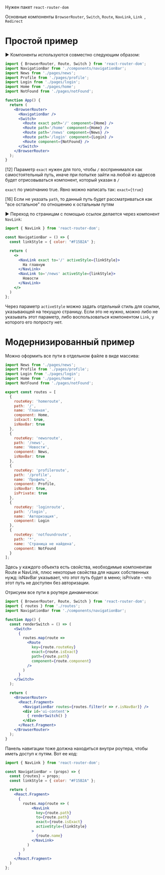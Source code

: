 Нужен пакет `react-router-dom`

Основные компоненты `BrowserRouter`, `Switch`, `Route`, `NavLink`, `Link `, `Redirect`



# Простой пример

► Компоненты используются совместно следующим образом:

```jsx
import { BrowserRouter, Route, Switch } from 'react-router-dom';
import NavigationBar from './components/navigationBar';
import News from './pages/news';
import Profile from './pages/profile';
import Login from './pages/login';
import Home from './pages/home';
import NotFound from './pages/notFound';

function App() {
  return (
    <BrowserRouter>
      <NavigationBar />
      <Switch>
        <Route exact path='/' component={Home} />
        <Route path='/home' component={Home} />
        <Route path='/news' component={News} />
        <Route path='/login' component={Login} />
        <Route component={NotFound} />
      </Switch>
    </BrowserRouter>
  );
}
```

[12] Параметр `exact` нужен для того, чтобы `/` воспринимался как самостоятельный путь, иначе при попытке зайти на любой из адресов будет отрисовываться компонент, который указан в `/`

`exact` по умолчанию true. Явно можно написать так: `exact={true}`

[16] Если не указать `path`, то данный путь будет рассматриваться как "все остальное" по отношению к остальным путям

► Переход по страницам с помощью ссылок делается через компонент `NavLink`:

```jsx
import { NavLink } from 'react-router-dom';

const NavigationBar = () => {
  const linkStyle = { color: "#F15B2A" };

  return (
    <>
      <NavLink exact to='/' activeStyle={linkStyle}>
        На главную
      </NavLink>
      <NavLink to='/news' activeStyle={linkStyle}>
        Новости
      </NavLink>
    </>
  )
};
```

Через параметр `activeStyle` можно задать отдельный стиль для ссылки, указывающей на текущую страницу. Если это не нужно, можно либо не указывать этот параметр, либо воспользоваться компонентом `Link`, у которого его попросту нет.



# Модернизированный пример

Можно оформить все пути в отдельном файле в виде массива:

```javascript
import News from './pages/news';
import Profile from './pages/profile';
import Login from './pages/login';
import Home from './pages/home';
import NotFound from './pages/notFound';

export const routes = [
  {
    routeKey: 'homeroute',
    path: '/',
    name: 'Главная',
    component: Home,
    isExact: true,
    isNavBar: true
  },
  {
    routeKey: 'newsroute',
    path: '/news',
    name: 'Новости',
    component: News,
    isNavBar: true
  },
  {
    routeKey: 'profileroute',
    path: '/profile',
    name: 'Профиль',
    component: Profile,
    isNavBar: true,
    isPrivate: true
  },
  {
    routeKey: 'loginroute',
    path: '/login',
    name: 'Авторизация',
    component: Login
  },
  {
    routeKey: 'notfoundroute',
    path: '*',
    name: 'Страница не найдена',
    component: NotFound
  }
];
```

Здесь у каждого объекта есть свойства, необходимые компонентам Route и NavLink, плюс некоторые свойства для наших собственных нужд: isNavBar указывает, что этот путь будет в меню; isPrivate - что этот путь не доступен без авторизации.

Отрисуем все пути в роутере динамически:

```jsx
import { BrowserRouter, Route, Switch } from 'react-router-dom';
import { routes } from './routes';
import NavigationBar from './components/navigationBar';

function App() {
  const renderSwitch = () => (
    <Switch>
      {
        routes.map(route =>
          <Route
            key={route.routeKey}
            exact={route.isExact}
            path={route.path}
            component={route.component}
          />
        )
      }
    </Switch>
  );

  return (
    <BrowserRouter>
      <React.Fragment>
        <NavigationBar routes={routes.filter(r => r.isNavBar)} />
        <div id='ui-content'>
          { renderSwitch() }
        </div>
      </React.Fragment>
    </BrowserRouter>
  );
}
```

Панель навигации тоже должна находиться внутри роутера, чтобы иметь доступ к путям. Вот ее код:

```jsx
import { NavLink } from 'react-router-dom';

const NavigationBar = (props) => {
  const {routes} = props;
  const linkStyle = { color: "#F15B2A" };

  return (
    <React.Fragment>
      {
        routes.map(route => (
            <NavLink
              key={route.path}
              to={route.path}
              exact={route.isExact}
              activeStyle={linkStyle}
            >
              {route.name}
            </NavLink>
          )
        )
      }
    </React.Fragment>
  )
};
```

